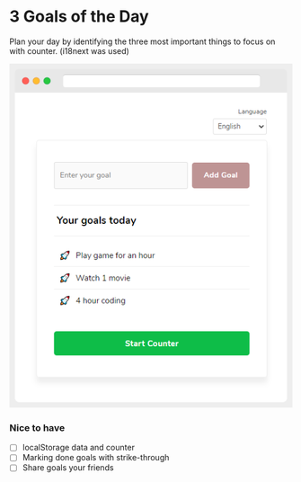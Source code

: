 # 3 Goals of the Day

Plan your day by identifying the three most important things to focus on with counter. (i18next was used)

![3 Goals of the Day](screenshotimg.png)

### Nice to have
- [ ] localStorage data and counter
- [ ] Marking done goals with strike-through
- [ ] Share goals your friends

